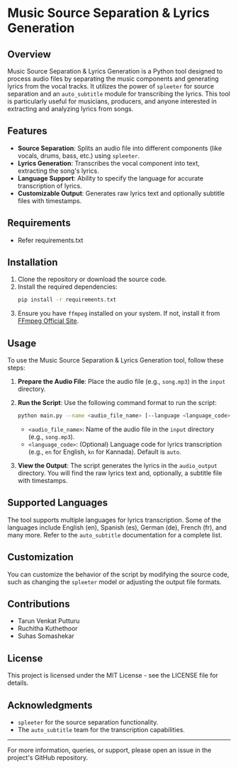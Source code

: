 # Music Source Separation & Lyrics Generation

## Overview
Music Source Separation & Lyrics Generation is a Python tool designed to process audio files by separating the music components and generating lyrics from the vocal tracks. It utilizes the power of `spleeter` for source separation and an `auto_subtitle` module for transcribing the lyrics. This tool is particularly useful for musicians, producers, and anyone interested in extracting and analyzing lyrics from songs.

## Features
- **Source Separation**: Splits an audio file into different components (like vocals, drums, bass, etc.) using `spleeter`.
- **Lyrics Generation**: Transcribes the vocal component into text, extracting the song's lyrics.
- **Language Support**: Ability to specify the language for accurate transcription of lyrics.
- **Customizable Output**: Generates raw lyrics text and optionally subtitle files with timestamps.

## Requirements
- Refer requirements.txt

## Installation
1. Clone the repository or download the source code.
2. Install the required dependencies:
   ```bash
   pip install -r requirements.txt
   ```
3. Ensure you have `ffmpeg` installed on your system. If not, install it from [FFmpeg Official Site](https://ffmpeg.org/download.html).

## Usage
To use the Music Source Separation & Lyrics Generation tool, follow these steps:

1. **Prepare the Audio File**: Place the audio file (e.g., `song.mp3`) in the `input` directory.

2. **Run the Script**: Use the following command format to run the script:
   ```bash
   python main.py --name <audio_file_name> [--language <language_code>]
   ```
   - `<audio_file_name>`: Name of the audio file in the `input` directory (e.g., `song.mp3`).
   - `<language_code>`: (Optional) Language code for lyrics transcription (e.g., `en` for English, `kn` for Kannada). Default is `auto`.

3. **View the Output**: The script generates the lyrics in the `audio_output` directory. You will find the raw lyrics text and, optionally, a subtitle file with timestamps.

## Supported Languages
The tool supports multiple languages for lyrics transcription. Some of the languages include English (en), Spanish (es), German (de), French (fr), and many more. Refer to the `auto_subtitle` documentation for a complete list.

## Customization
You can customize the behavior of the script by modifying the source code, such as changing the `spleeter` model or adjusting the output file formats.

## Contributions
- Tarun Venkat Putturu
- Ruchitha Kuthethoor
- Suhas Somashekar

## License
This project is licensed under the MIT License - see the LICENSE file for details.

## Acknowledgments
- `spleeter` for the source separation functionality.
- The `auto_subtitle` team for the transcription capabilities.

---

For more information, queries, or support, please open an issue in the project's GitHub repository.
